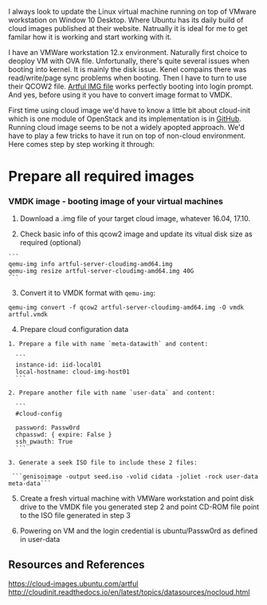 I always look to update the Linux virtual machine running on top of VMware workstation on Window 10 Desktop. Where Ubuntu has its daily build of cloud images published at their website. Natrually it is ideal for me to get familar how it is working and start working with it.

I have an VMWare workstation 12.x environment. Naturally first choice to deoploy VM with OVA file. Unfortunally, there's quite several issues when booting into kernel. It is mainly the disk issue. Kenel compains there was read/write/page sync problems when booting. Then I have to turn to use their QCOW2 file. [Artful  IMG file](https://cloud-images.ubuntu.com/artful/20180126/artful-server-cloudimg-amd64.img) works perfectly booting into login prompt. And yes, before using it you have to convert image format to VMDK.

First time using cloud image we'd have to know a little bit about cloud-init which is one module of OpenStack and its implementation is in [GitHub](https://github.com/openstack/cloud-init). Running cloud image seems to be not a widely apopted approach. We'd have to play a few tricks to have it run on top of non-cloud environment. Here comes step by step working it through:

# Prepare all required images

### VMDK image - booting image of your virtual machines

  1. Download a .img file of your target cloud image, whatever 16.04, 17.10.
  
  2. Check basic info of this qcow2 image and update its vitual disk size as required (optional)
  
    ```
    qemu-img info artful-server-cloudimg-amd64.img
    qemu-img resize artful-server-cloudimg-amd64.img 40G
    ```
  
  3. Convert it to VMDK format with `qemu-img`:
  
  ```qemu-img convert -f qcow2 artful-server-cloudimg-amd64.img -O vmdk artful.vmdk```
  
  4. Prepare cloud configuration data
  
    1. Prepare a file with name `meta-datawith` and content:
    
      ```
      instance-id: iid-local01
      local-hostname: cloud-img-host01
      ```
      
    2. Prepare another file with name `user-data` and content:
     
      ```
      #cloud-config

      password: Passw0rd
      chpasswd: { expire: False }
      ssh_pwauth: True
      ```
      
    3. Generate a seek ISO file to include these 2 files:
    
	 ```genisoimage -output seed.iso -volid cidata -joliet -rock user-data meta-data```
	 
  5. Create a fresh virtual machine with VMWare workstation and point disk drive to the VMDK file you generated step 2 and point CD-ROM file point to the ISO file generated in step 3
  
  6. Powering on VM and the login credential is ubuntu/Passw0rd as defined in user-data



## Resources and References
https://cloud-images.ubuntu.com/artful
http://cloudinit.readthedocs.io/en/latest/topics/datasources/nocloud.html
